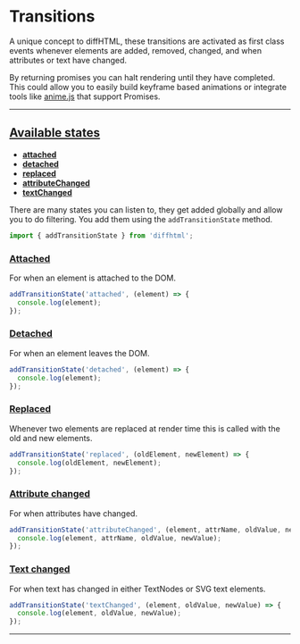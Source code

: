 # Transitions

A unique concept to diffHTML, these transitions are activated as first class
events whenever elements are added, removed, changed, and when attributes or
text have changed.

By returning promises you can halt rendering until they have completed. This
could allow you to easily build keyframe based animations or integrate tools
like [anime.js](https://animejs.com/documentation/#finishedPromise) that
support Promises.

<a name="available-states"></a>

---

## <a href="#available-states">Available states</a>

- [**attached**](#attached)
- [**detached**](#detached)
- [**replaced**](#replaced)
- [**attributeChanged**](#attribute-changed)
- [**textChanged**](#text-changed)

There are many states you can listen to, they get added globally and allow you
to do filtering. You add them using the `addTransitionState` method.

```js
import { addTransitionState } from 'diffhtml';
```

### <a name="attached" href="#attached">Attached</a>

For when an element is attached to the DOM.

```js
addTransitionState('attached', (element) => {
  console.log(element);
});
```

### <a name="detached" href="#detached">Detached</a>

For when an element leaves the DOM.

```js
addTransitionState('detached', (element) => {
  console.log(element);
});
```

### <a name="replaced" href="#replaced">Replaced</a>

Whenever two elements are replaced at render time this is called with the old
and new elements.

```js
addTransitionState('replaced', (oldElement, newElement) => {
  console.log(oldElement, newElement);
});
```

### <a name="attribute-changed" href="#attribute-changed">Attribute changed</a>

For when attributes have changed.

```js
addTransitionState('attributeChanged', (element, attrName, oldValue, newValue) => {
  console.log(element, attrName, oldValue, newValue);
});
```

### <a name="text-changed" href="#text-changed">Text changed</a>

For when text has changed in either TextNodes or SVG text elements.

```js
addTransitionState('textChanged', (element, oldValue, newValue) => {
  console.log(element, oldValue, newValue);
});
```

---
